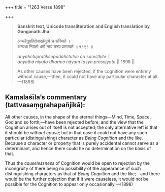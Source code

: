 +++
title = "1263 Verse 1898"

+++
> **Sanskrit text, Unicode transliteration and English translation by Ganganath Jha:** 
>
> अन्यहेतुप्रतिक्षेपादहेतुत्वे च संस्थिते ।  
> अन्यथा नियतो धर्मो नायं तस्य प्रसज्यते ॥ १८९८ ॥ 
>
> *anyahetupratikṣepādahetutve ca saṃsthite* \|  
> *anyathā niyato dharmo nāyaṃ tasya prasajyate* \|\| 1898 \|\| 
>
> As other causes have been rejected, if the cognition were entirely without cause,—then, it could not have any particular character at all.—(1898)



## Kamalaśīla’s commentary (tattvasaṃgrahapañjikā):

All other causes, in the shape of the eternal things—Mind, Time, Space, God and so forth,—have been rejected before; and the view that the Cognition arises out of itself is not accepted; the only alternative left is that it should be *without cause*; but in that case it could not have any such particular (distinguishing) character as *Being Cognition* and the like. Because a character or property that is purely accidental cannot serve as a determinant, and hence there could he no determination on the basis of that.

Thus the *causelessness* of Cognition would be open to rejection by the incongruity of there being no possibility of the appearance of such distinguishing characters as that of *Being Cognition* and the like;—and there would be the further objection that if it were causeless, it would not be possible for the Cognition to appear only occasionally.—(1898)



